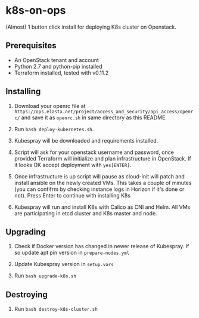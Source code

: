 # k8s-on-ops 
(Almost) 1 button click install for deploying K8s cluster on Openstack.

## Prerequisites
- An OpenStack tenant and account
- Python 2.7 and python-pip installed
- Terraform installed, tested with v0.11.2

## Installing
1. Download your openrc file at `https://ops.elastx.net/project/access_and_security/api_access/openrc/` and save it as `openrc.sh` in same directory as this README.

2. Run `bash deploy-kubernetes.sh`.

3. Kubespray will be downloaded and requirements installed.

4. Script will ask for your openstack username and password, once provided Terraform will initialize and plan infrastructure in OpenStack. If it looks OK accept deployment with `yes[ENTER]`.

5. Once infrastructure is up script will pause as cloud-init will patch and install ansible on the newly created VMs. This takes a couple of minutes (you can confifrm by checking instance logs in Horizon if it's done or not). Press Enter to continue with installing K8s

6. Kubespray will run and install K8s with Calico as CNI and Helm. All VMs are participating in etcd cluster and K8s master and node.

## Upgrading
1. Check if Docker version has changed in newer release of Kubespray. If so update apt pin version in `prepare-nodes.yml` 

2. Update Kubespray version in `setup.vars`

3. Run `bash upgrade-k8s.sh`

## Destroying
1. Run `bash destroy-k8s-cluster.sh`
